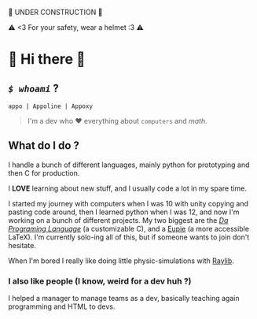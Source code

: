 🚧 UNDER CONSTRUCTION 🚧

⚠️ <3 For your safety, wear a helmet :3 ⚠️

# 💜 Hi there 👋

## _`$ whoami`_ ?

```
appo | Appoline | Appoxy
```

> I'm a dev who ❤️ everything about `computers` and $math$.

## What do I do ?

I handle a bunch of different languages, mainly python for prototyping and then
C for production.

I **LOVE** learning about new stuff, and I usually code a lot in my spare time.

I started my journey with computers when I was 10 with unity copying and pasting code around,
then I learned python when I was 12, and now I'm working on a bunch of different projects.
My two biggest are the [_Da Programing Language_](https://github.com/TheDaProject) (a customizable C), and
a [Eupie](https://github.com/TheEupieProject) (a more accessible LaTeX). I'm currently solo-ing all of this,
but if someone wants to join don't hesitate.

When I'm bored I really like doing little physic-simulations with [Raylib](https://github.com/raysan5/raylib).

### I also like people (I know, weird for a dev huh ?)

I helped a manager to manage teams as a dev, basically teaching again programming and HTML to devs.

